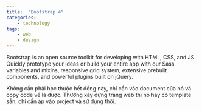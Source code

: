 ```yaml
---
title:  "Bootstrap 4"
categories: 
    - technology
tags: 
    - web 
    - design
---
```


Bootstrap is an open source toolkit for developing with HTML, CSS, and JS. Quickly prototype your ideas or build your entire app with our Sass variables and mixins, responsive grid system, extensive prebuilt components, and powerful plugins built on jQuery.

Không cần phải học thuộc hết đống này, chỉ cần vào document của nó và copy code về là được. Thường xây dựng trang web thì nó hay có template sẵn, chỉ cần áp vào project và sử dụng thôi.

